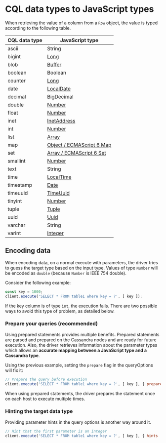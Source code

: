 # CQL data types to JavaScript types

When retrieving the value of a column from a `Row` object, the value is typed according to the following table.

CQL data type|JavaScript type
---|---
ascii|String
bigint|[Long](numerical)
blob|[Buffer][buffer]
boolean|Boolean
counter|[Long](numerical)
date|[LocalDate](datetime)
decimal|[BigDecimal](numerical)
double|[Number](numerical)
float|[Number](numerical)
inet|[InetAddress][inetaddress-api]
int|[Number](numerical)
list|[Array](collections)
map|[Object / ECMAScript 6 Map](collections)
set|[Array / ECMAScript 6 Set](collections)
smallint|[Number](numerical)
text|String
time|[LocalTime](datetime)
timestamp|[Date](datetime)
timeuuid|[TimeUuid](uuids)
tinyint|[Number](numerical)
tuple|[Tuple](tuples)
uuid|[Uuid](uuids)
varchar|String
varint|[Integer](numerical)

## Encoding data 

When encoding data, on a normal execute with parameters, the driver tries to guess the target type based on the input
type. Values of type `Number` will be encoded as `double` (because `Number` is IEEE 754 double).

Consider the following example:

```javascript
const key = 1000;
client.execute('SELECT * FROM table1 where key = ?', [ key ]);
```

If the key column is of type `int`, the execution fails. There are two possible ways to avoid this type of problem, as
detailed below.

### Prepare your queries (recommended)

Using prepared statements provides multiple benefits. Prepared statements are parsed and prepared on the Cassandra nodes
and are ready for future execution. Also, the driver retrieves information about the parameter types which allows an
**accurate mapping between a JavaScript type and a Cassandra type**.

Using the previous example, setting the `prepare` flag in the queryOptions will fix it:

```javascript
// Prepare the query before execution 
client.execute('SELECT * FROM table1 where key = ?', [ key ], { prepare : true });
```

When using prepared statements, the driver prepares the statement once on each host to execute multiple times.

### Hinting the target data type

Providing parameter hints in the query options is another way around it.

```javascript
// Hint that the first parameter is an integer 
client.execute('SELECT * FROM table1 where key = ?', [ key ], { hints : ['int'] });
```

[inetaddress-api]: http://docs.datastax.com/en/latest-nodejs-driver-api/module-types-InetAddress.html
[buffer]: https://nodejs.org/api/buffer.html